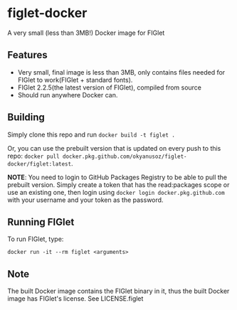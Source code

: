 # figlet-docker

A very small (less than 3MB!) Docker image for FIGlet

## Features
- Very small, final image is less than 3MB, only contains files needed for FIGlet to work(FIGlet + standard fonts).
- FIGlet 2.2.5(the latest version of FIGlet), compiled from source
- Should run anywhere Docker can.

## Building

Simply clone this repo and run
``docker build -t figlet .``

Or, you can use the prebuilt version that is updated on every push to this repo: ``docker pull docker.pkg.github.com/okyanusoz/figlet-docker/figlet:latest``.

**NOTE**: You need to login to GitHub Packages Registry to be able to pull the prebuilt version. Simply create a token that has the read:packages scope or use an existing one, then login using ``docker login docker.pkg.github.com`` with your username and your token as the password.

## Running FIGlet

To run FIGlet, type:
````
docker run -it --rm figlet <arguments>
````


## Note

The built Docker image contains the FIGlet binary in it, thus the built Docker image has FIGlet's license. See LICENSE.figlet
